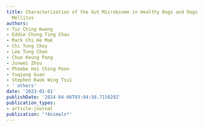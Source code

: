 ```yaml
---
title: Characterization of the Gut Microbiome in Healthy Dogs and Dogs with Diabetes
  Mellitus
authors:
- Tsz Ching Kwong
- Eddie Chung Ting Chau
- Mark Chi Ho Mak
- Chi Tung Choy
- Lee Tung Chan
- Chun Keung Pang
- Junwei Zhou
- Phoebe Hoi Ching Poon
- Yuqiong Guan
- Stephen Kwok Wing Tsui
- ' others'
date: '2023-01-01'
publishDate: '2024-04-06T03:04:58.715828Z'
publication_types:
- article-journal
publication: '*Animals*'
---
```

